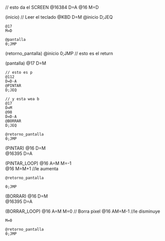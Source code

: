 // esto da el SCREEN
@16384
D=A
@16
M=D

(inicio)
    // Leer el teclado
    @KBD
    D=M
    @inicio
    D;JEQ  

 
    @17
    M=D  

    @pantalla
    0;JMP

(retorno_pantalla)
    @inicio
    0;JMP  // esto es el return

(pantalla)
    @17
    D=M  

    // esto es p 
    @112
    D=D-A
    @PINTAR
    D;JEQ  

    // y esta wea b
    @17
    D=M
    @98
    D=D-A
    @BORRAR
    D;JEQ  

    @retorno_pantalla
    0;JMP

(PINTAR)
    @16
    D=M  
    @16395
    D=A  

(PINTAR_LOOP)
    @16
    A=M
    M=-1  
    @16
    M=M+1 //le aumenta 

    @retorno_pantalla

    0;JMP 

(BORRAR)
    @16
    D=M  
    @16395
    D=A 

(BORRAR_LOOP)
    @16
    A=M
    M=0  // Borra pixel 
    @16
    AM=M-1  //le disminuye

    M=0

    @retorno_pantalla
    0;JMP 
